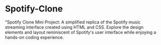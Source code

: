 # Spotify-Clone
"Spotify Clone Mini Project: A simplified replica of the Spotify music streaming interface created using HTML and CSS. Explore the design elements and layout reminiscent of Spotify's user interface while enjoying a hands-on coding experience.
